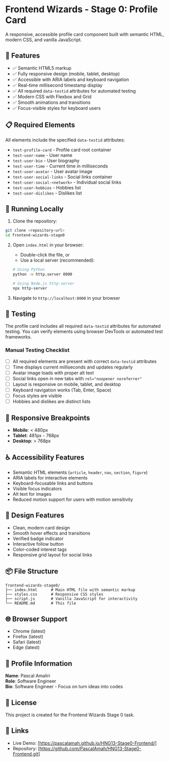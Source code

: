 # Frontend Wizards - Stage 0: Profile Card

A responsive, accessible profile card component built with semantic HTML, modern CSS, and vanilla JavaScript.

## 🎯 Features

- ✅ Semantic HTML5 markup
- ✅ Fully responsive design (mobile, tablet, desktop)
- ✅ Accessible with ARIA labels and keyboard navigation
- ✅ Real-time millisecond timestamp display
- ✅ All required `data-testid` attributes for automated testing
- ✅ Modern CSS with Flexbox and Grid
- ✅ Smooth animations and transitions
- ✅ Focus-visible styles for keyboard users

## 📋 Required Elements

All elements include the specified `data-testid` attributes:

- `test-profile-card` - Profile card root container
- `test-user-name` - User name
- `test-user-bio` - User biography
- `test-user-time` - Current time in milliseconds
- `test-user-avatar` - User avatar image
- `test-user-social-links` - Social links container
- `test-user-social-<network>` - Individual social links
- `test-user-hobbies` - Hobbies list
- `test-user-dislikes` - Dislikes list

## 🚀 Running Locally

1. Clone the repository:

```bash
git clone <repository-url>
cd frontend-wizards-stage0
```

2. Open `index.html` in your browser:

   - Double-click the file, or
   - Use a local server (recommended):

   ```bash
   # Using Python
   python -m http.server 8000

   # Using Node.js http-server
   npx http-server
   ```

3. Navigate to `http://localhost:8000` in your browser

## 🧪 Testing

The profile card includes all required `data-testid` attributes for automated testing. You can verify elements using browser DevTools or automated test frameworks.

### Manual Testing Checklist

- [ ] All required elements are present with correct `data-testid` attributes
- [ ] Time displays current milliseconds and updates regularly
- [ ] Avatar image loads with proper alt text
- [ ] Social links open in new tabs with `rel="noopener noreferrer"`
- [ ] Layout is responsive on mobile, tablet, and desktop
- [ ] Keyboard navigation works (Tab, Enter, Space)
- [ ] Focus styles are visible
- [ ] Hobbies and dislikes are distinct lists

## 📱 Responsive Breakpoints

- **Mobile**: < 480px
- **Tablet**: 481px - 768px
- **Desktop**: > 768px

## ♿ Accessibility Features

- Semantic HTML elements (`article`, `header`, `nav`, `section`, `figure`)
- ARIA labels for interactive elements
- Keyboard-focusable links and buttons
- Visible focus indicators
- Alt text for images
- Reduced motion support for users with motion sensitivity

## 🎨 Design Features

- Clean, modern card design
- Smooth hover effects and transitions
- Verified badge indicator
- Interactive follow button
- Color-coded interest tags
- Responsive grid layout for social links

## 📦 File Structure

```
frontend-wizards-stage0/
├── index.html      # Main HTML file with semantic markup
├── styles.css      # Responsive CSS styles
├── script.js       # Vanilla JavaScript for interactivity
└── README.md       # This file
```

## 🌐 Browser Support

- Chrome (latest)
- Firefox (latest)
- Safari (latest)
- Edge (latest)

## 👤 Profile Information

**Name**: Pascal Amaliri  
**Role**: Software Engineer  
**Bio**: Software Engineer - Focus on turn ideas into codes

## 📄 License

This project is created for the Frontend Wizards Stage 0 task.

## 🔗 Links

- Live Demo: [https://pascalamah.github.io/HNG13-Stage0-Frontend/]
- Repository: [https://github.com/PascalAmah/HNG13-Stage0-Frontend.git]
